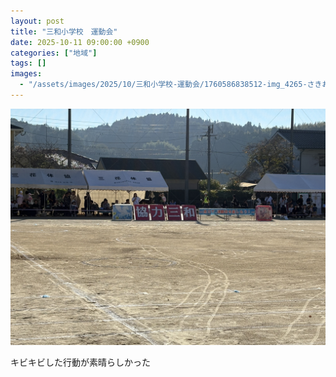 ```yaml
---
layout: post
title: "三和小学校　運動会"
date: 2025-10-11 09:00:00 +0900
categories: ["地域"]
tags: []
images:
  - "/assets/images/2025/10/三和小学校-運動会/1760586838512-img_4265-さきおリョウスケ-jpeg.jpg"
---
```

![main](/assets/images/2025/10/三和小学校-運動会/1760586838512-img_4265-さきおリョウスケ-jpeg.jpg)

キビキビした行動が素晴らしかった

